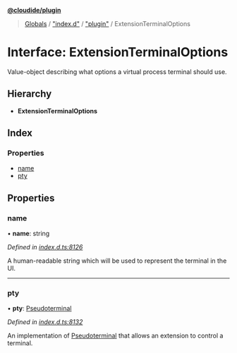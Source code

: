 **[@cloudide/plugin](../README.md)**

> [Globals](../README.md) / ["index.d"](../modules/_index_d_.md) / ["plugin"](../modules/_index_d_._plugin_.md) / ExtensionTerminalOptions

# Interface: ExtensionTerminalOptions

Value-object describing what options a virtual process terminal should use.

## Hierarchy

* **ExtensionTerminalOptions**

## Index

### Properties

* [name](_index_d_._plugin_.extensionterminaloptions.md#name)
* [pty](_index_d_._plugin_.extensionterminaloptions.md#pty)

## Properties

### name

•  **name**: string

*Defined in [index.d.ts:8126](https://github.com/huaweicloud/cloudide-plugin-api/blob/1ab5ef8/index.d.ts#L8126)*

A human-readable string which will be used to represent the terminal in the UI.

___

### pty

•  **pty**: [Pseudoterminal](_index_d_._plugin_.pseudoterminal.md)

*Defined in [index.d.ts:8132](https://github.com/huaweicloud/cloudide-plugin-api/blob/1ab5ef8/index.d.ts#L8132)*

An implementation of [Pseudoterminal](#Pseudoterminal) that allows an extension to
control a terminal.
